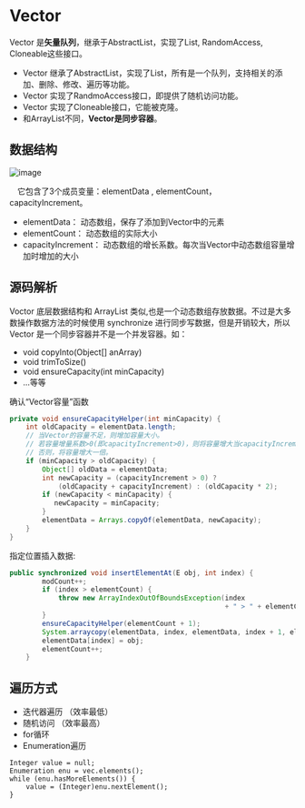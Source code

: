# Vector
Vector 是**矢量队列**，继承于AbstractList，实现了List, RandomAccess, Cloneable这些接口。
- Vector 继承了AbstractList，实现了List，所有是一个队列，支持相关的添加、删除、修改、遍历等功能。
- Vector 实现了RandmoAccess接口，即提供了随机访问功能。
- Vector 实现了Cloneable接口，它能被克隆。
- 和ArrayList不同，**Vector是同步容器**。
## 数据结构
![image](https://images0.cnblogs.com/blog/497634/201401/272347229531613.jpg)

&emsp;它包含了3个成员变量：elementData , elementCount， capacityIncrement。
- elementData： 动态数组，保存了添加到Vector中的元素
- elementCount： 动态数组的实际大小
- capacityIncrement： 动态数组的增长系数。每次当Vector中动态数组容量增加时增加的大小
## 源码解析
Voctor 底层数据结构和 ArrayList 类似,也是一个动态数组存放数据。不过是大多数操作数据方法的时候使用 synchronize 进行同步写数据，但是开销较大，所以 Vector 是一个同步容器并不是一个并发容器。如：
- void copyInto(Object[] anArray)
- void trimToSize()
- void ensureCapacity(int minCapacity)
- ...等等

确认“Vector容量”函数
```java
private void ensureCapacityHelper(int minCapacity) {
    int oldCapacity = elementData.length;
    // 当Vector的容量不足，则增加容量大小。
    // 若容量增量系数>0(即capacityIncrement>0)，则将容量增大当capacityIncrement
    // 否则，将容量增大一倍。
    if (minCapacity > oldCapacity) {
        Object[] oldData = elementData;
        int newCapacity = (capacityIncrement > 0) ?
            (oldCapacity + capacityIncrement) : (oldCapacity * 2);
        if (newCapacity < minCapacity) {
           newCapacity = minCapacity;
        }
        elementData = Arrays.copyOf(elementData, newCapacity);
    }
}
```
指定位置插入数据:
```java
public synchronized void insertElementAt(E obj, int index) {
        modCount++;
        if (index > elementCount) {
            throw new ArrayIndexOutOfBoundsException(index
                                                     + " > " + elementCount);
        }
        ensureCapacityHelper(elementCount + 1);
        System.arraycopy(elementData, index, elementData, index + 1, elementCount - index);
        elementData[index] = obj;
        elementCount++;
    }
```

## 遍历方式
- 迭代器遍历 （效率最低）
- 随机访问  （效率最高）
- for循环
- Enumeration遍历

```
Integer value = null;
Enumeration enu = vec.elements();
while (enu.hasMoreElements()) {
    value = (Integer)enu.nextElement();
}
```
